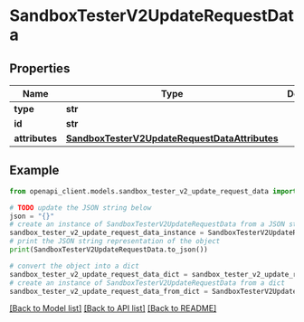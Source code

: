 # SandboxTesterV2UpdateRequestData


## Properties

Name | Type | Description | Notes
------------ | ------------- | ------------- | -------------
**type** | **str** |  | 
**id** | **str** |  | 
**attributes** | [**SandboxTesterV2UpdateRequestDataAttributes**](SandboxTesterV2UpdateRequestDataAttributes.md) |  | [optional] 

## Example

```python
from openapi_client.models.sandbox_tester_v2_update_request_data import SandboxTesterV2UpdateRequestData

# TODO update the JSON string below
json = "{}"
# create an instance of SandboxTesterV2UpdateRequestData from a JSON string
sandbox_tester_v2_update_request_data_instance = SandboxTesterV2UpdateRequestData.from_json(json)
# print the JSON string representation of the object
print(SandboxTesterV2UpdateRequestData.to_json())

# convert the object into a dict
sandbox_tester_v2_update_request_data_dict = sandbox_tester_v2_update_request_data_instance.to_dict()
# create an instance of SandboxTesterV2UpdateRequestData from a dict
sandbox_tester_v2_update_request_data_from_dict = SandboxTesterV2UpdateRequestData.from_dict(sandbox_tester_v2_update_request_data_dict)
```
[[Back to Model list]](../README.md#documentation-for-models) [[Back to API list]](../README.md#documentation-for-api-endpoints) [[Back to README]](../README.md)


